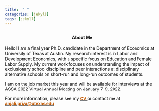```yaml
---
title:  " "
categories: [jekyll]
tags: [jekyll]
---
```


<h4 style="margin-top:30px;" id="working-papers"><strong><center>About Me</center></strong></h4>
<p><font color="#000000"> Hello! I am a final year Ph.D. candidate in the Department of Economics at University of Texas at Austin. My research interest is in Labor and Development Economics, with a specific focus on Education and Female Labor Supply. My current work focuses on understanding the impact of exclusionary school discipline and peer interactions at disciplinary alternative schools on short-run and long-run outcomes of students.</p>

<p style="color:#000000;">I am on the job market this year and will be available for interviews at the ASSA 2022 Virtual Annual Meeting on January 7-9, 2022.</p>

<p style="color:#000000;">For more information, please see my <a href="{{ site.baseurl }}/files/CV_Anjali_P_Verma copy.pdf"><target="_blank"><b><font face="Arial" color="#C35900">CV </font></b></a>or contact me at  <a href="mailto:{{ site.author.email }}" title="Email {{ site.author.email }}" target="_blank"><b><font face="Arial" color="#C35900">anjali.priya@utexas.edu</font></b></a></p>
  

